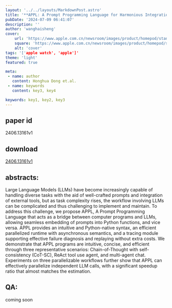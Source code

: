 ```yaml
---
layout: '../../layouts/MarkdownPost.astro'
title: '**APPL: A Prompt Programming Language for Harmonious Integration of Programs and Large Language Model Prompts**'
pubDate: '2024-07-09 06:41:07'
description: ''
author: 'wanghaisheng'
cover:
    url: 'https://www.apple.com.cn/newsroom/images/product/homepod/standard/Apple-HomePod-hero-230118_big.jpg.large_2x.jpg'
    square: 'https://www.apple.com.cn/newsroom/images/product/homepod/standard/Apple-HomePod-hero-230118_big.jpg.large_2x.jpg'
    alt: 'cover'
tags: '['apple watch', 'apple']' 
theme: 'light'
featured: true

meta:
 - name: author
   content: Honghua Dong et.al.
 - name: keywords
   content: key3, key4

keywords: key1, key2, key3
---
```


## paper id
2406.13161v1
## download
[2406.13161v1](http://arxiv.org/abs/2406.13161v1)
## abstracts:
Large Language Models (LLMs) have become increasingly capable of handling diverse tasks with the aid of well-crafted prompts and integration of external tools, but as task complexity rises, the workflow involving LLMs can be complicated and thus challenging to implement and maintain. To address this challenge, we propose APPL, A Prompt Programming Language that acts as a bridge between computer programs and LLMs, allowing seamless embedding of prompts into Python functions, and vice versa. APPL provides an intuitive and Python-native syntax, an efficient parallelized runtime with asynchronous semantics, and a tracing module supporting effective failure diagnosis and replaying without extra costs. We demonstrate that APPL programs are intuitive, concise, and efficient through three representative scenarios: Chain-of-Thought with self-consistency (CoT-SC), ReAct tool use agent, and multi-agent chat. Experiments on three parallelizable workflows further show that APPL can effectively parallelize independent LLM calls, with a significant speedup ratio that almost matches the estimation.
## QA:
coming soon
